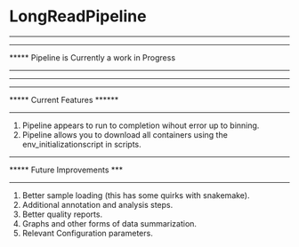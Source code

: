 # LongReadPipeline

*****************************************************************************
*****
***** Pipeline is Currently a work in Progress 
*****
*****************************************************************************

*****************************
***** Current Features ******
*****************************
1. Pipeline appears to run to completion wihout error up to binning.
2. Pipeline allows you to download all containers using the env_initializationscript in scripts.


*****************************
***** Future Improvements ***
*****************************
1. Better sample loading (this has some quirks with snakemake).
2. Additional annotation and analysis steps.  
3. Better quality reports.
4. Graphs and other forms of data summarization.
5. Relevant Configuration parameters.
